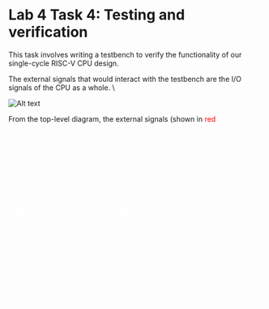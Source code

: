 # Lab 4 Task 4: Testing and verification

This task involves writing a testbench to verify the functionality of our single-cycle RISC-V CPU design.   

The external signals that would interact with the testbench are the I/O signals of the CPU as a whole. \

![Alt text](image.png)

From the top-level diagram, the external signals (shown in <font color=RED> red <font color= white>) would be: 

- "clk" (CLOCK), the clock input to the CPU 
- "rst" (RESET), an input to the CPU that initialises the system 
- "a0" (OUTPUT REGISTER), the output from the CPU that we can use to check correct operation of the program

All other signals are internal to the CPU and hence not relevant to the CPU testbench. 


## Verification in the testbench
Aside from the standard C++ testbench syntax, to verify if the design works and to limit human interaction I added some checks. \
An example case is necessary for testing. Based on the example case, we will have an expected value of the output a0, expected_a0. In the testbench, if the actual output top->a0 != expected_a0, an error message will be printed and the testbench program will exit immediately. \
The error message will contain the current cycle (which cycle the failure occured at), the expected value (expected_a0) and the current value (top->a0).
